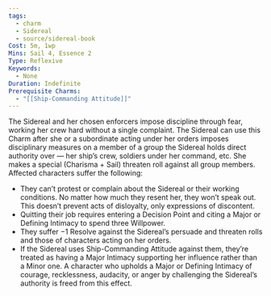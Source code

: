 ```yaml
---
tags:
  - charm
  - Sidereal
  - source/sidereal-book
Cost: 5m, 1wp
Mins: Sail 4, Essence 2
Type: Reflexive
Keywords:
  - None
Duration: Indefinite
Prerequisite Charms:
  - "[[Ship-Commanding Attitude]]"
---
```

The Sidereal and her chosen enforcers impose discipline through fear, working her crew hard without a single complaint. The Sidereal can use this Charm after she or a subordinate acting under her orders imposes disciplinary measures on a member of a group the Sidereal holds direct authority over — her ship’s crew, soldiers under her command, etc. She makes a special (Charisma + Sail) threaten roll against all group members. Affected characters suffer the following: 
-  They can’t protest or complain about the Sidereal or their working conditions. No matter how much they resent her, they won’t speak out. This doesn’t prevent acts of disloyalty, only expressions of discontent. 
-  Quitting their job requires entering a Decision Point and citing a Major or Defining Intimacy to spend three Willpower. 
-  They suffer −1 Resolve against the Sidereal’s persuade and threaten rolls and those of characters acting on her orders. 
-  If the Sidereal uses Ship-Commanding Attitude against them, they’re treated as having a Major Intimacy supporting her influence rather than a Minor one. A character who upholds a Major or Defining Intimacy of courage, recklessness, audacity, or anger by challenging the Sidereal’s authority is freed from this effect.